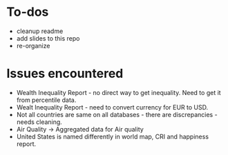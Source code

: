 # To-dos 

- cleanup readme
- add slides to this repo
- re-organize

# Issues encountered

- Wealth Inequality Report - no direct way to get inequality. Need to get it from percentile data.
- Wealt Inequality Report - need to convert currency for EUR to USD.
- Not all countries are same on all databases - there are discrepancies - needs cleaning.
- Air Quality -> Aggregated data for Air quality
- United States is named differently in world map, CRI and happiness report.
